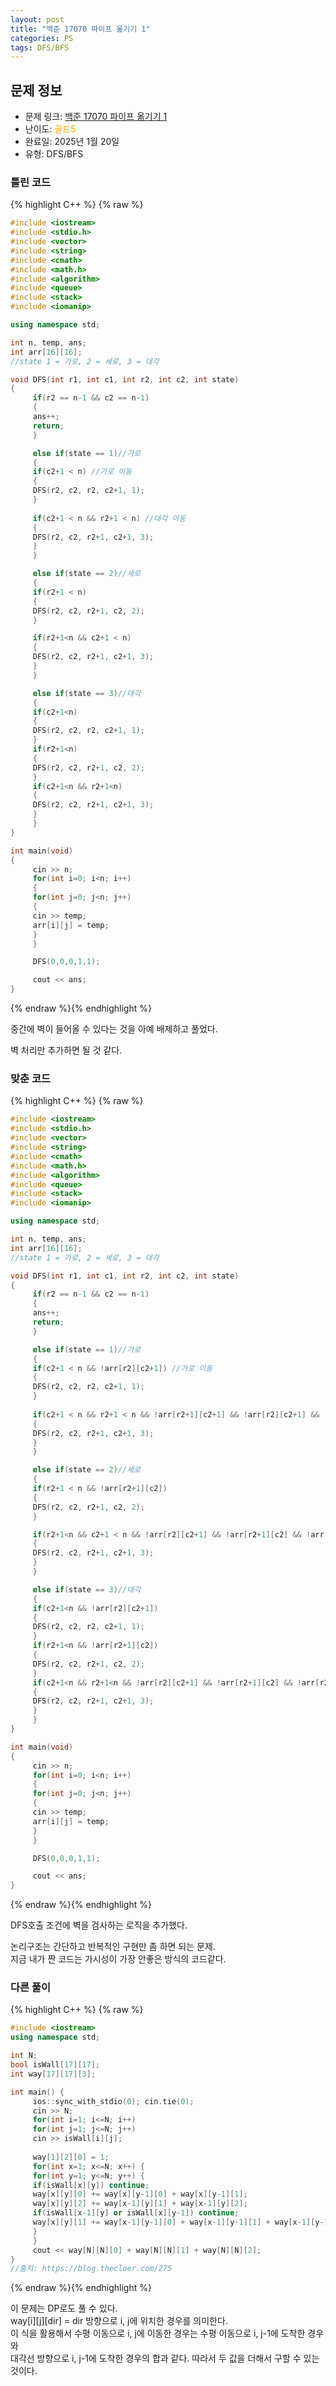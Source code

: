 ```yaml
---
layout: post
title: "백준 17070 파이프 옮기기 1"
categories: PS
tags: DFS/BFS
---
```


## 문제 정보
- 문제 링크: [백준 17070 파이프 옮기기 1](https://www.acmicpc.net/problem/17070)
- 난이도: <span style="color:#FFA500">골드5</span>
- 완료일: 2025년 1월 20일
- 유형: DFS/BFS

### 틀린 코드

{% highlight C++ %} {% raw %}
```C++
#include <iostream>
#include <stdio.h>
#include <vector>
#include <string>
#include <cmath>
#include <math.h>
#include <algorithm>
#include <queue>
#include <stack>
#include <iomanip>

using namespace std;

int n, temp, ans;
int arr[16][16];
//state 1 = 가로, 2 = 세로, 3 = 대각

void DFS(int r1, int c1, int r2, int c2, int state)
{
	 if(r2 == n-1 && c2 == n-1)
	 {
	 ans++;
	 return;
	 }

	 else if(state == 1)//가로
	 {
	 if(c2+1 < n) //가로 이동
	 {
	 DFS(r2, c2, r2, c2+1, 1);
	 }
	 
	 if(c2+1 < n && r2+1 < n) //대각 이동
	 {
	 DFS(r2, c2, r2+1, c2+1, 3);
	 }
	 }

	 else if(state == 2)//세로
	 {
	 if(r2+1 < n)
	 {
	 DFS(r2, c2, r2+1, c2, 2);
	 }

	 if(r2+1<n && c2+1 < n)
	 {
	 DFS(r2, c2, r2+1, c2+1, 3);
	 }
	 }

	 else if(state == 3)//대각
	 {
	 if(c2+1<n)
	 {
	 DFS(r2, c2, r2, c2+1, 1);
	 }
	 if(r2+1<n)
	 {
	 DFS(r2, c2, r2+1, c2, 2);
	 }
	 if(c2+1<n && r2+1<n)
	 {
	 DFS(r2, c2, r2+1, c2+1, 3);
	 }
	 }
}

int main(void)
{   
	 cin >> n;
	 for(int i=0; i<n; i++)
	 {
	 for(int j=0; j<n; j++)
	 {
	 cin >> temp;
	 arr[i][j] = temp;
	 }
	 }

	 DFS(0,0,0,1,1);

	 cout << ans;
}
```
{% endraw %}{% endhighlight %}

중간에 벽이 들어올 수 있다는 것을 아예 배제하고 풀었다.

벽 처리만 추가하면 될 것 같다.

### 맞춘 코드

{% highlight C++ %} {% raw %}
```C++
#include <iostream>
#include <stdio.h>
#include <vector>
#include <string>
#include <cmath>
#include <math.h>
#include <algorithm>
#include <queue>
#include <stack>
#include <iomanip>

using namespace std;

int n, temp, ans;
int arr[16][16];
//state 1 = 가로, 2 = 세로, 3 = 대각

void DFS(int r1, int c1, int r2, int c2, int state)
{
	 if(r2 == n-1 && c2 == n-1)
	 {
	 ans++;
	 return;
	 }

	 else if(state == 1)//가로
	 {
	 if(c2+1 < n && !arr[r2][c2+1]) //가로 이동
	 {
	 DFS(r2, c2, r2, c2+1, 1);
	 }
	 
	 if(c2+1 < n && r2+1 < n && !arr[r2+1][c2+1] && !arr[r2][c2+1] && !arr[r2+1][c2]) //대각 이동
	 {
	 DFS(r2, c2, r2+1, c2+1, 3);
	 }
	 }

	 else if(state == 2)//세로
	 {
	 if(r2+1 < n && !arr[r2+1][c2])
	 {
	 DFS(r2, c2, r2+1, c2, 2);
	 }

	 if(r2+1<n && c2+1 < n && !arr[r2][c2+1] && !arr[r2+1][c2] && !arr[r2+1][c2+1])
	 {
	 DFS(r2, c2, r2+1, c2+1, 3);
	 }
	 }

	 else if(state == 3)//대각
	 {
	 if(c2+1<n && !arr[r2][c2+1])
	 {
	 DFS(r2, c2, r2, c2+1, 1);
	 }
	 if(r2+1<n && !arr[r2+1][c2])
	 {
	 DFS(r2, c2, r2+1, c2, 2);
	 }
	 if(c2+1<n && r2+1<n && !arr[r2][c2+1] && !arr[r2+1][c2] && !arr[r2+1][c2+1])
	 {
	 DFS(r2, c2, r2+1, c2+1, 3);
	 }
	 }
}

int main(void)
{   
	 cin >> n;
	 for(int i=0; i<n; i++)
	 {
	 for(int j=0; j<n; j++)
	 {
	 cin >> temp;
	 arr[i][j] = temp;
	 }
	 }

	 DFS(0,0,0,1,1);

	 cout << ans;
}   
```
{% endraw %}{% endhighlight %}

DFS호출 조건에 벽을 검사하는 로직을 추가했다. 

논리구조는 간단하고 반복적인 구현만 좀 하면 되는 문제.   
지금 내가 짠 코드는 가시성이 가장 안좋은 방식의 코드같다.   

### 다른 풀이

{% highlight C++ %} {% raw %}
```C++
#include <iostream>
using namespace std;

int N;
bool isWall[17][17];
int way[17][17][3];

int main() {
	 ios::sync_with_stdio(0); cin.tie(0);
	 cin >> N;
	 for(int i=1; i<=N; i++)
	 for(int j=1; j<=N; j++)
	 cin >> isWall[i][j];
	 
	 way[1][2][0] = 1;
	 for(int x=1; x<=N; x++) {
	 for(int y=1; y<=N; y++) {
	 if(isWall[x][y]) continue;
	 way[x][y][0] += way[x][y-1][0] + way[x][y-1][1];
	 way[x][y][2] += way[x-1][y][1] + way[x-1][y][2];
	 if(isWall[x-1][y] or isWall[x][y-1]) continue;
	 way[x][y][1] += way[x-1][y-1][0] + way[x-1][y-1][1] + way[x-1][y-1][2];
	 }
	 }
	 cout << way[N][N][0] + way[N][N][1] + way[N][N][2];
}
//출처: https://blog.thecloer.com/275
```
{% endraw %}{% endhighlight %}

이 문제는 DP로도 풀 수 있다.   
way[i][j][dir] = dir 방향으로 i, j에 위치한 경우를 의미한다.   
이 식을 활용해서 수평 이동으로 i, j에 이동한 경우는 수평 이동으로 i, j-1에 도착한 경우와   
대각선 방향으로 i, j-1에 도착한 경우의 합과 같다. 따라서 두 값을 더해서 구할 수 있는 것이다.  

